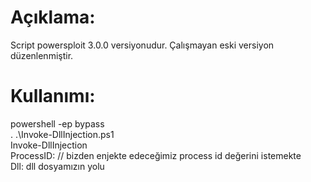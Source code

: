# Açıklama:
Script powersploit 3.0.0 versiyonudur.
Çalışmayan eski versiyon düzenlenmiştir.
# Kullanımı:
powershell -ep bypass <br>
. .\Invoke-DllInjection.ps1<br>
Invoke-DllInjection<br>
ProcessID: <id> // bizden enjekte edeceğimiz process id değerini istemekte <br>
Dll: dll dosyamızın yolu<br>
